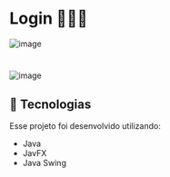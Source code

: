 # Login 🧑🏻‍💻
![image](https://github.com/marostegaf/login-java-swing/assets/103620713/a48c7d49-22e4-4595-86e7-996ae394864b)
#
![image](https://github.com/marostegaf/login-java-swing/assets/103620713/91d274ce-58b4-4c41-b7bf-406409630858)
## 💜 Tecnologias

Esse projeto foi desenvolvido utilizando:

- Java
- JavFX
- Java Swing
